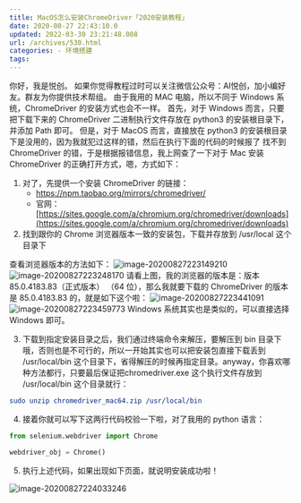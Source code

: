 ```yaml
---
title: MacOS怎么安装ChromeDriver「2020安装教程」
date: 2020-08-27 22:43:10.0
updated: 2022-03-30 23:21:48.008
url: /archives/530.html
categories: - 环境搭建
tags: 
---
```




你好，我是悦创。 如果你觉得教程过时可以关注微信公众号：AI悦创，加小编好友。群友为你提供技术帮组。 由于我用的 MAC 电脑，所以不同于 Windows 系统，ChromeDriver 的安装方式也会不一样。 首先，对于 Windows 而言，只要把下载下来的 ChromeDriver 二进制执行文件存放在 python3 的安装根目录下，并添加 Path 即可。 但是，对于 MacOS 而言，直接放在 python3 的安装根目录下是没用的，因为我就犯过这样的错，然后在执行下面的代码的时候报了 找不到 ChromeDriver 的错，于是根据报错信息，我上网查了一下对于 Mac 安装 ChromeDriver 的正确打开方式，嗯，方式如下：

1.  对了，先提供一个安装 ChromeDriver 的链接：
    *   https://npm.taobao.org/mirrors/chromedriver/
    *   官网：[https://sites.google.com/a/chromium.org/chromedriver/downloads](https://sites.google.com/a/chromium.org/chromedriver/downloads)
2.  找到跟你的 Chrome 浏览器版本一致的安装包，下载并存放到 /usr/local 这个目录下
    

查看浏览器版本的方法如下： ![image-20200827223149210](https://images-aiyc-1301641396.cos.ap-guangzhou.myqcloud.com/20200827224102.png) ![image-20200827223248170](https://images-aiyc-1301641396.cos.ap-guangzhou.myqcloud.com/20200827224057.png) 请看上图，我的浏览器的版本是：版本 85.0.4183.83（正式版本） （64 位），那么我就要下载的 ChromeDriver 的版本是 85.0.4183.83 的，就是如下这个啦： ![image-20200827223441091](https://images-aiyc-1301641396.cos.ap-guangzhou.myqcloud.com/20200827224047.png) ![image-20200827223459773](https://images-aiyc-1301641396.cos.ap-guangzhou.myqcloud.com/20200827224041.png) Windows 系统其实也是类似的，可以直接选择 Windows 即可。

3.  下载到指定安装目录之后，我们通过终端命令来解压，要解压到 bin 目录下哦，否则也是不可行的，所以一开始其实也可以把安装包直接下载丢到 /usr/local/bin 这个目录下，省得解压的时候再指定目录。anyway，你喜欢哪种方法都行，只要最后保证把chromedriver.exe 这个执行文件存放到 /usr/local/bin 这个目录就行：

```cmake
sudo unzip chromedriver_mac64.zip /usr/local/bin
```

4.  接着你就可以写下这两行代码校验一下啦，对了我用的 python 语言：

```python
from selenium.webdriver import Chrome

webdriver_obj = Chrome()
```

5.  执行上述代码，如果出现如下页面，就说明安装成功啦！

![image-20200827224033246](https://images-aiyc-1301641396.cos.ap-guangzhou.myqcloud.com/20200827224037.png)